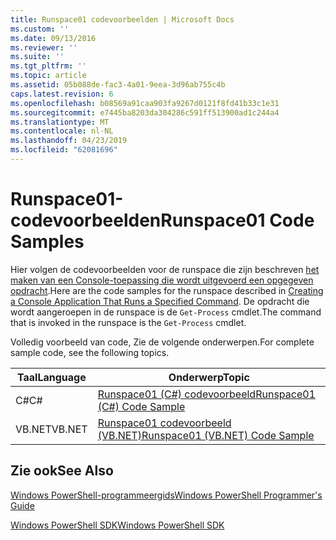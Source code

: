```yaml
---
title: Runspace01 codevoorbeelden | Microsoft Docs
ms.custom: ''
ms.date: 09/13/2016
ms.reviewer: ''
ms.suite: ''
ms.tgt_pltfrm: ''
ms.topic: article
ms.assetid: 05b088de-fac3-4a01-9eea-3d96ab755c4b
caps.latest.revision: 6
ms.openlocfilehash: b08569a91caa903fa9267d0121f8fd41b33c1e31
ms.sourcegitcommit: e7445ba8203da304286c591ff513900ad1c244a4
ms.translationtype: MT
ms.contentlocale: nl-NL
ms.lasthandoff: 04/23/2019
ms.locfileid: "62081696"
---
```

# <a name="runspace01-code-samples"></a><span data-ttu-id="1c8b6-102">Runspace01-codevoorbeelden</span><span class="sxs-lookup"><span data-stu-id="1c8b6-102">Runspace01 Code Samples</span></span>

<span data-ttu-id="1c8b6-103">Hier volgen de codevoorbeelden voor de runspace die zijn beschreven [het maken van een Console-toepassing die wordt uitgevoerd een opgegeven opdracht](http://msdn.microsoft.com/en-us/793a6570-a072-4799-840b-172f28ce620e).</span><span class="sxs-lookup"><span data-stu-id="1c8b6-103">Here are the code samples for the runspace described in [Creating a Console Application That Runs a Specified Command](http://msdn.microsoft.com/en-us/793a6570-a072-4799-840b-172f28ce620e).</span></span> <span data-ttu-id="1c8b6-104">De opdracht die wordt aangeroepen in de runspace is de `Get-Process` cmdlet.</span><span class="sxs-lookup"><span data-stu-id="1c8b6-104">The command that is invoked in the runspace is the `Get-Process` cmdlet.</span></span>

<span data-ttu-id="1c8b6-105">Volledig voorbeeld van code, Zie de volgende onderwerpen.</span><span class="sxs-lookup"><span data-stu-id="1c8b6-105">For complete sample code, see the following topics.</span></span>

|<span data-ttu-id="1c8b6-106">Taal</span><span class="sxs-lookup"><span data-stu-id="1c8b6-106">Language</span></span>|<span data-ttu-id="1c8b6-107">Onderwerp</span><span class="sxs-lookup"><span data-stu-id="1c8b6-107">Topic</span></span>|
|--------------|-----------|
|<span data-ttu-id="1c8b6-108">C#</span><span class="sxs-lookup"><span data-stu-id="1c8b6-108">C#</span></span>|[<span data-ttu-id="1c8b6-109">Runspace01 (C#) codevoorbeeld</span><span class="sxs-lookup"><span data-stu-id="1c8b6-109">Runspace01 (C#) Code Sample</span></span>](./runspace01-csharp-code-sample.md)|
|<span data-ttu-id="1c8b6-110">VB.NET</span><span class="sxs-lookup"><span data-stu-id="1c8b6-110">VB.NET</span></span>|[<span data-ttu-id="1c8b6-111">Runspace01 codevoorbeeld (VB.NET)</span><span class="sxs-lookup"><span data-stu-id="1c8b6-111">Runspace01 (VB.NET) Code Sample</span></span>](./runspace01-vb-net-code-sample.md)|

## <a name="see-also"></a><span data-ttu-id="1c8b6-112">Zie ook</span><span class="sxs-lookup"><span data-stu-id="1c8b6-112">See Also</span></span>

[<span data-ttu-id="1c8b6-113">Windows PowerShell-programmeergids</span><span class="sxs-lookup"><span data-stu-id="1c8b6-113">Windows PowerShell Programmer's Guide</span></span>](./windows-powershell-programmer-s-guide.md)

[<span data-ttu-id="1c8b6-114">Windows PowerShell SDK</span><span class="sxs-lookup"><span data-stu-id="1c8b6-114">Windows PowerShell SDK</span></span>](../windows-powershell-reference.md)